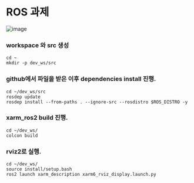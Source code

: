 # ROS 과제
![image](https://github.com/V2LLAIN/ROS/assets/104286511/76ec9923-2078-49ed-b112-437f7d2265db)

### workspace 와 src 생성
    cd ~    
    mkdir -p dev_ws/src

### github에서 파일을 받은 이후 dependencies install 진행.
    cd ~/dev_ws/src    
    rosdep update    
    rosdep install --from-paths . --ignore-src --rosdistro $ROS_DISTRO -y
    
### xarm_ros2 build 진행.
    cd ~/dev_ws/    
    colcon build
        
### rviz2로 실행.
    cd ~/dev_ws/    
    source install/setup.bash
    ros2 launch xarm_description xarm6_rviz_display.launch.py
